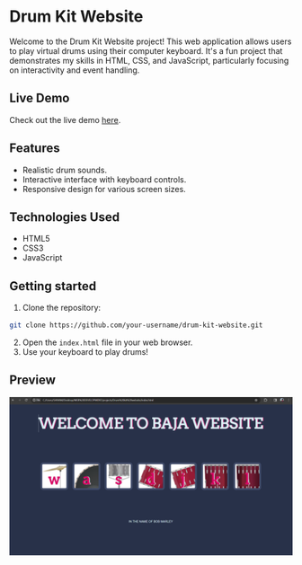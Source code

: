 # Drum Kit Website

Welcome to the Drum Kit Website project! This web application allows users to play virtual drums using their computer keyboard. It's a fun project that demonstrates my skills in HTML, CSS, and JavaScript, particularly focusing on interactivity and event handling.

## Live Demo

Check out the live demo [here]( https://sojashivam.github.io/DRUM-KIT/).

## Features

- Realistic drum sounds.
- Interactive interface with keyboard controls.
- Responsive design for various screen sizes.

## Technologies Used

- HTML5
- CSS3
- JavaScript

## Getting started

1. Clone the repository: 
```bash
git clone https://github.com/your-username/drum-kit-website.git
```
2. Open the `index.html` file in your web browser.
3. Use your keyboard to play drums!

## Preview

![screenshot](Screenshot%202024-02-15%20105452.png)



